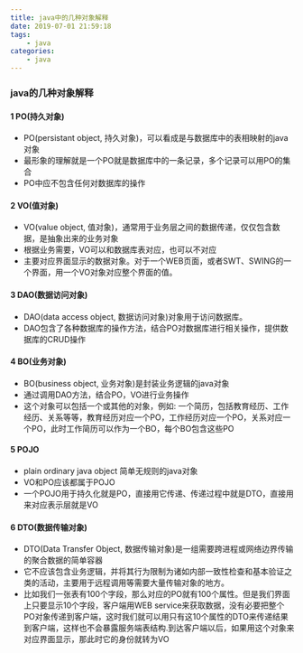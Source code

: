```yaml
---
title: java中的几种对象解释
date: 2019-07-01 21:59:18
tags:
    - java
categories:
    - java
---
```

### java的几种对象解释

#### 1 PO(持久对象)

- PO(persistant object, 持久对象)，可以看成是与数据库中的表相映射的java对象
- 最形象的理解就是一个PO就是数据库中的一条记录，多个记录可以用PO的集合
- PO中应不包含任何对数据库的操作


#### 2 VO(值对象)

- VO(value object, 值对象)，通常用于业务层之间的数据传递，仅仅包含数据，是抽象出来的业务对象
- 根据业务需要，VO可以和数据库表对应，也可以不对应
- 主要对应界面显示的数据对象。对于一个WEB页面，或者SWT、SWING的一个界面，用一个VO对象对应整个界面的值。

#### 3 DAO(数据访问对象)

- DAO(data access object, 数据访问对象)对象用于访问数据库。
- DAO包含了各种数据库的操作方法，结合PO对数据库进行相关操作，提供数据库的CRUD操作

#### 4 BO(业务对象)

- BO(business object, 业务对象)是封装业务逻辑的java对象
- 通过调用DAO方法，结合PO，VO进行业务操作
- 这个对象可以包括一个或其他的对象，例如: 一个简历，包括教育经历、工作经历、关系等等，教育经历对应一个PO，工作经历对应一个PO，关系对应一个PO，此时工作简历可以作为一个BO，每个BO包含这些PO

#### 5 POJO

- plain ordinary java object 简单无规则的java对象
- VO和PO应该都属于POJO
- 一个POJO用于持久化就是PO，直接用它传递、传递过程中就是DTO，直接用来对应表示层就是VO

#### 6 DTO(数据传输对象)

- DTO(Data Transfer Object, 数据传输对象)是一组需要跨进程或网络边界传输的聚合数据的简单容器
- 它不应该包含业务逻辑，并将其行为限制为诸如内部一致性检查和基本验证之类的活动，主要用于远程调用等需要大量传输对象的地方。
- 比如我们一张表有100个字段，那么对应的PO就有100个属性。但是我们界面上只要显示10个字段，客户端用WEB service来获取数据，没有必要把整个PO对象传递到客户端，这时我们就可以用只有这10个属性的DTO来传递结果到客户端，这样也不会暴露服务端表结构.到达客户端以后，如果用这个对象来对应界面显示，那此时它的身份就转为VO

